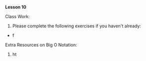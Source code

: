 **Lesson 10**

Class Work:

1. Please complete the following exercises if you haven't already:

- f

Extra Resources on Big O Notation:

1. ht